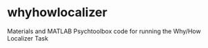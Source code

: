 whyhowlocalizer
===============

Materials and MATLAB Psychtoolbox code for running the Why/How Localizer Task
